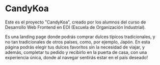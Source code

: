 # CandyKoa

Este es el proyecto "CandyKoa", creado por los alumnos del curso de Desarrollo Web Frontend en EOI (Escuela de Organización Industrial).

Es una landing page donde podrás comprar dulces típicos tradicionales, y no tan tradicionales de otros países, como, por ejemplo, Japón.
En esta página podrás elegir tus dulces favoritos sin la necesidad de viajar, y además, completar tu pedido y recibirlo en la puerta de casa,
con una experiencia única, donde al navegar sentirás estar en el país deseado!
